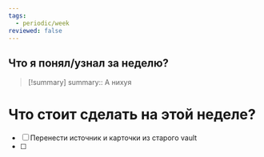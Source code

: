 ```yaml
---
tags:
  - periodic/week
reviewed: false
---
```



## Что я понял/узнал за неделю?

> [!summary]
> summary:: А нихуя


# Что стоит сделать на этой неделе?
- [ ] Перенести источник и карточки из старого vault
- [ ] 


